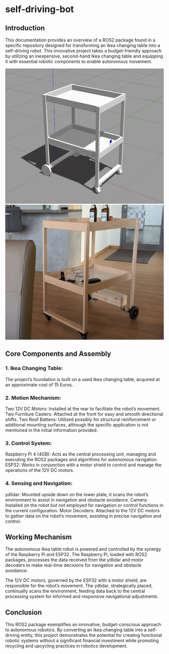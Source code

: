 # self-driving-bot

## Introduction

This documentation provides an overview of a ROS2 package found in a specific repository designed for transforming an Ikea changing table into a self-driving robot. This innovative project takes a budget-friendly approach by utilizing an inexpensive, second-hand Ikea changing table and equipping it with essential robotic components to enable autonomous movement.


![IKEA TABLE SIMULATION](resource/images/ikea_table_simulation.png  "IKEA table simulation")
![IKEA TABLE PHYSICAL](resource/images/ikea_table_physical.png  "IKEA table physical")

## Core Components and Assembly
### 1. Ikea Changing Table:

The project’s foundation is built on a used Ikea changing table, acquired at an approximate cost of 15 Euros.

### 2. Motion Mechanism:

Two 12V DC Motors: Installed at the rear to facilitate the robot’s movement.
Two Furniture Casters: Attached at the front for easy and smooth directional shifts.
Two Roof Battens: Utilized possibly for structural reinforcement or additional mounting surfaces, although the specific application is not mentioned in the initial information provided.

### 3. Control System:

Raspberry Pi 4 (4GB): Acts as the central processing unit, managing and executing the ROS2 packages and algorithms for autonomous navigation.
ESP32: Works in conjunction with a motor shield to control and manage the operations of the 12V DC motors.

### 4. Sensing and Navigation:

ydlidar: Mounted upside down on the lower plate, it scans the robot’s environment to assist in navigation and obstacle avoidance.
Camera: Installed on the robot but not employed for navigation or control functions in the current configuration.
Motor Decoders: Attached to the 12V DC motors to gather data on the robot’s movement, assisting in precise navigation and control.

## Working Mechanism

The autonomous Ikea table robot is powered and controlled by the synergy of the Raspberry Pi and ESP32. The Raspberry Pi, loaded with ROS2 packages, processes the data received from the ydlidar and motor decoders to make real-time decisions for navigation and obstacle avoidance.

The 12V DC motors, governed by the ESP32 with a motor shield, are responsible for the robot’s movement. The ydlidar, strategically placed, continually scans the environment, feeding data back to the central processing system for informed and responsive navigational adjustments.

## Conclusion

This ROS2 package exemplifies an innovative, budget-conscious approach to autonomous robotics. By converting an Ikea changing table into a self-driving entity, this project demonstrates the potential for creating functional robotic systems without a significant financial investment while promoting recycling and upcycling practices in robotics development.
